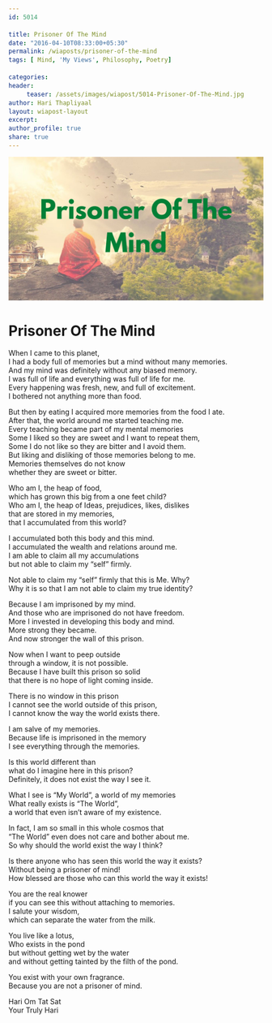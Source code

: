 ```yaml
--- 
id: 5014

title: Prisoner Of The Mind
date: "2016-04-10T08:33:00+05:30"
permalink: /wiaposts/prisoner-of-the-mind
tags: [ Mind, 'My Views', Philosophy, Poetry]    

categories: 
header:
     teaser: /assets/images/wiapost/5014-Prisoner-Of-The-Mind.jpg
author: Hari Thapliyaal 
layout: wiapost-layout 
excerpt:  
author_profile: true 
share: true 
---
```


![Prisoner Of The Mind](/assets/images/wiapost/5014-Prisoner-Of-The-Mind.jpg)     
   
# Prisoner Of The Mind     
    
When I came to this planet,     
I had a body full of memories but a mind without many memories.     
And my mind was definitely without any biased memory.     
I was full of life and everything was full of life for me.     
Every happening was fresh, new, and full of excitement.     
I bothered not anything more than food.    
    
But then by eating I acquired more memories from the food I ate.     
After that, the world around me started teaching me.     
Every teaching became part of my mental memories     
Some I liked so they are sweet and I want to repeat them,     
Some I do not like so they are bitter and I avoid them.     
But liking and disliking of those memories belong to me.     
Memories themselves do not know     
whether they are sweet or bitter.    
    
Who am I, the heap of food,     
which has grown this big from a one feet child?     
Who am I, the heap of Ideas, prejudices, likes, dislikes     
that are stored in my memories,     
that I accumulated from this world?    
    
I accumulated both this body and this mind.     
I accumulated the wealth and relations around me.     
I am able to claim all my accumulations     
but not able to claim my “self” firmly.    
    
Not able to claim my “self” firmly that this is Me. Why?     
Why it is so that I am not able to claim my true identity?    
    
Because I am imprisoned by my mind.     
And those who are imprisoned do not have freedom.     
More I invested in developing this body and mind.     
More strong they became.     
And now stronger the wall of this prison.    
    
Now when I want to peep outside     
through a window, it is not possible.     
Because I have built this prison so solid     
that there is no hope of light coming inside.    
    
There is no window in this prison     
I cannot see the world outside of this prison,     
I cannot know the way the world exists there.    
    
I am salve of my memories.     
Because life is imprisoned in the memory     
I see everything through the memories.    
    
Is this world different than     
what do I imagine here in this prison?     
Definitely, it does not exist the way I see it.    
    
What I see is “My World”, a world of my memories     
What really exists is “The World”,     
a world that even isn’t aware of my existence.    
    
In fact, I am so small in this whole cosmos that     
“The World” even does not care and bother about me.     
So why should the world exist the way I think?    
    
Is there anyone who has seen this world the way it exists?     
Without being a prisoner of mind!     
How blessed are those who can this world the way it exists!    
    
You are the real knower     
if you can see this without attaching to memories.     
I salute your wisdom,     
which can separate the water from the milk.    
    
You live like a lotus,     
Who exists in the pond     
but without getting wet by the water     
and without getting tainted by the filth of the pond.    
    
You exist with your own fragrance.     
Because you are not a prisoner of mind.    
    
Hari Om Tat Sat     
Your Truly Hari    
